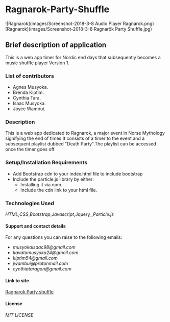 # Ragnarok-Party-Shuffle
![Ragnarok](images/Screenshot-2018-3-8 Audio Player Ragnarok.png)
[Ragnarok](images/Screenshot-2018-3-8 Ragnarök Party Shuffle.jpg)

## Brief description of application
This is a web app timer for Nordic end days that subsequently becomes a music shuffle player
Version 1.

### List of contributors
 * Agnes Musyoka.
 * Brenda Kiptim.
 * Cynthia Tara.
 * Isaac Musyoka.
 * Joyce Wambui.


### Description
This is a web app dedicated to Ragnarok, a major event in Norse Mythology signifying the end of times.It consists of a timer to the event and a subsequent playlist dubbed "Death Party".The playlist can be accessed once the timer goes off.

### Setup/Installation Requirements
* Add Bootstrap cdn to your index.html file to include bootstrap
* Include the particle.js library by either:
  * Installing it via npm.
  * Include the cdn link to your html file.

### Technologies Used
_HTML_,_CSS_,_Bootstrap_,_Javascript_,Jquery_,_Particle.js_

#### Support and contact details
For any questions you can raise to the following emails:
* _musyokaisaac98@gmail.com_
* _kavatamusyoka24@gmail.com_
* _kiptim54@gmail.com_
* _jwambui@protonmail.com_
* _cynthiataragon@gmail.com_

#### Link to site
[Ragnarok Party shuffle]()

#### License
_MIT LICENSE_
